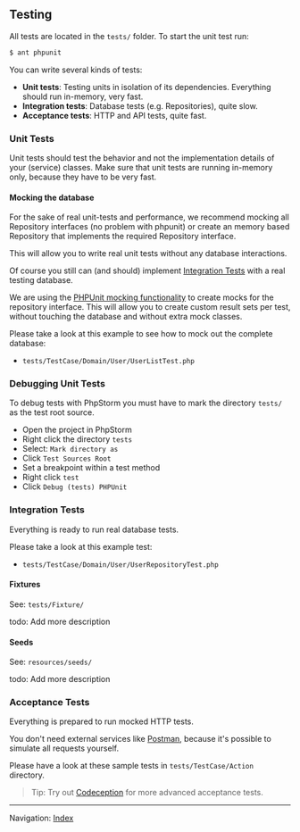 ## Testing

All tests are located in the `tests/` folder. To start the unit test run:

``` bash
$ ant phpunit
```

You can write several kinds of tests:

* **Unit tests**: Testing units in isolation of its dependencies. Everything should run in-memory, very fast.
* **Integration tests**: Database tests (e.g. Repositories), quite slow.
* **Acceptance tests**: HTTP and API tests, quite fast.

### Unit Tests

Unit tests should test the behavior and not the implementation details of your (service) classes.
Make sure that unit tests are running in-memory only, because they have to be very fast. 

#### Mocking the database

For the sake of real unit-tests and performance, we recommend mocking all Repository interfaces 
(no problem with phpunit) or create an memory based Repository that implements the
required Repository interface.

This will allow you to write real unit tests without any database interactions. 

Of course you still can (and should) implement [Integration Tests](#integration-tests) 
with a real testing database.

We are using the [PHPUnit mocking functionality](https://phpunit.de/manual/current/en/test-doubles.html)
to create mocks for the repository interface. This will allow you to create custom result sets per test,
without touching the database and without extra mock classes.

Please take a look at this example to see how to mock out the complete database:

* `tests/TestCase/Domain/User/UserListTest.php`

### Debugging Unit Tests

To debug tests with PhpStorm you must have to mark the directory `tests/` 
as the test root source.

* Open the project in PhpStorm
* Right click the directory `tests` 
* Select: `Mark directory as`
* Click `Test Sources Root`
* Set a breakpoint within a test method
* Right click `test`
* Click `Debug (tests) PHPUnit`

### Integration Tests

Everything is ready to run real database tests.

Please take a look at this example test:

* `tests/TestCase/Domain/User/UserRepositoryTest.php`

#### Fixtures

See: `tests/Fixture/`

todo: Add more description

#### Seeds

See: `resources/seeds/`

todo: Add more description

### Acceptance Tests

Everything is prepared to run mocked HTTP tests. 

You don't need external services like [Postman](https://www.getpostman.com/), 
because it's possible to simulate all requests yourself.

Please have a look at these sample tests in `tests/TestCase/Action` directory.

> Tip: Try out [Codeception](https://codeception.com/) for more advanced acceptance tests.

<hr>

Navigation: [Index](readme.md)
